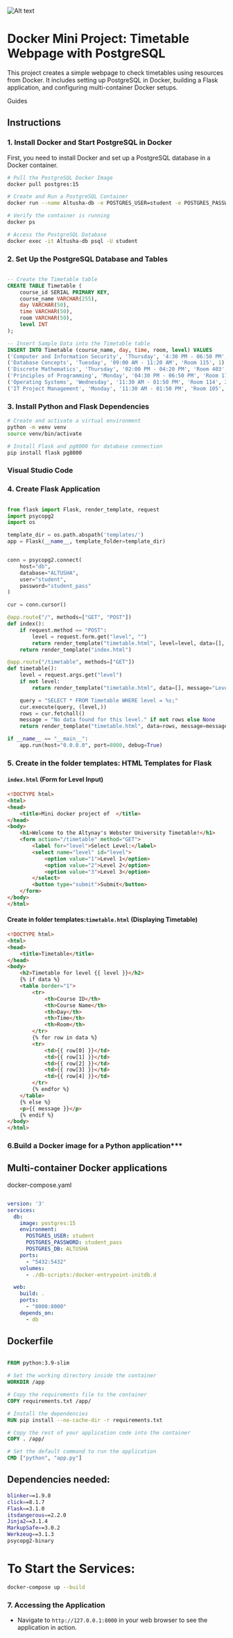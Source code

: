 ![Alt text](images/Screenshot_1_level.png)  
# Docker Mini Project: Timetable Webpage with PostgreSQL
This project creates a simple webpage to check timetables using resources from Docker. It includes setting up PostgreSQL in Docker, building a Flask application, and configuring multi-container Docker setups.

Guides

## Instructions

### 1. Install Docker and Start PostgreSQL in Docker

First, you need to install Docker and set up a PostgreSQL database in a Docker container.

```bash
# Pull the PostgreSQL Docker Image
docker pull postgres:15

# Create and Run a PostgreSQL Container
docker run --name Altusha-db -e POSTGRES_USER=student -e POSTGRES_PASSWORD=student_pass -d -p 5432:5432 postgres:15

# Verify the container is running
docker ps

# Access the PostgreSQL Database
docker exec -it Altusha-db psql -U student
```

### 2. **Set Up the PostgreSQL Database and Tables**

```sql

-- Create the Timetable table
CREATE TABLE Timetable (
    course_id SERIAL PRIMARY KEY,
    course_name VARCHAR(255),
    day VARCHAR(50),
    time VARCHAR(50),
    room VARCHAR(50),
    level INT
);

-- Insert Sample Data into the Timetable table
INSERT INTO Timetable (course_name, day, time, room, level) VALUES
('Computer and Information Security', 'Thursday', '4:30 PM - 06:50 PM', 'Room 114', 2),
('Database Concepts', 'Tuesday', '09:00 AM - 11:20 AM', 'Room 115', 1),
('Discrete Mathematics', 'Thursday', '02:00 PM - 04:20 PM', 'Room 403', 3),
('Principles of Programming', 'Monday', '04:30 PM - 06:50 PM', 'Room 114', 3),
('Operating Systems', 'Wednesday', '11:30 AM - 01:50 PM', 'Room 114', 2),
('IT Project Management', 'Monday', '11:30 AM - 01:50 PM', 'Room 105', 2);

```

### 3. **Install Python and Flask Dependencies**

```bash
# Create and activate a virtual environment
python -m venv venv
source venv/bin/activate  

# Install Flask and pg8000 for database connection
pip install flask pg8000
```
### Visual Studio Code

### 4. **Create Flask Application**

```python

from flask import Flask, render_template, request
import psycopg2
import os

template_dir = os.path.abspath('templates/')
app = Flask(__name__, template_folder=template_dir)


conn = psycopg2.connect(
    host="db",  
    database="ALTUSHA", 
    user="student",
    password="student_pass"  
)

cur = conn.cursor()

@app.route("/", methods=["GET", "POST"])
def index():
    if request.method == "POST":
        level = request.form.get("level", "")
        return render_template("timetable.html", level=level, data=[], message="Loading timetable...")
    return render_template("index.html")

@app.route("/timetable", methods=["GET"])
def timetable():
    level = request.args.get("level")
    if not level:
        return render_template("timetable.html", data=[], message="Level is required.")

    query = "SELECT * FROM Timetable WHERE level = %s;"  
    cur.execute(query, (level,))
    rows = cur.fetchall()
    message = "No data found for this level." if not rows else None
    return render_template("timetable.html", data=rows, message=message)

if __name__ == "__main__":
    app.run(host="0.0.0.0", port=8000, debug=True)

```

### 5. **Create in the folder templates: HTML Templates for Flask**

#### **`index.html` (Form for Level Input)**

```html
<!DOCTYPE html>
<html>
<head>
    <title>Mini docker project of  </title>
</head>
<body>
    <h1>Welcome to the Altynay's Webster University Timetable!</h1>
    <form action="/timetable" method="GET">
        <label for="level">Select Level:</label>
        <select name="level" id="level">
            <option value="1">Level 1</option>
            <option value="2">Level 2</option>
            <option value="3">Level 3</option>
        </select>
        <button type="submit">Submit</button>
    </form>
</body>
</html>
```

#### Create in folder templates:**`timetable.html` (Displaying Timetable)**

```html
<!DOCTYPE html>
<html>
<head>
    <title>Timetable</title>
</head>
<body>
    <h2>Timetable for level {{ level }}</h2>
    {% if data %}
    <table border="1">
        <tr>
            <th>Course ID</th>
            <th>Course Name</th>
            <th>Day</th>
            <th>Time</th>
            <th>Room</th>
        </tr>
        {% for row in data %}
        <tr>
            <td>{{ row[0] }}</td>
            <td>{{ row[1] }}</td>
            <td>{{ row[2] }}</td>
            <td>{{ row[3] }}</td>
            <td>{{ row[4] }}</td>
        </tr>
        {% endfor %}
    </table>
    {% else %}
    <p>{{ message }}</p>
    {% endif %}
</body>
</html>
```

### 6.Build a Docker image for a Python application***

## Multi-container Docker applications
docker-compose.yaml
```yaml

version: '3'
services:
  db:
    image: postgres:15
    environment:
      POSTGRES_USER: student
      POSTGRES_PASSWORD: student_pass
      POSTGRES_DB: ALTUSHA
    ports:
      - "5432:5432"
    volumes:
      - ./db-scripts:/docker-entrypoint-initdb.d

  web:
    build: .
    ports:
      - "8000:8000"
    depends_on:
      - db

```
## Dockerfile
```Dockerfile

FROM python:3.9-slim

# Set the working directory inside the container
WORKDIR /app

# Copy the requirements file to the container
COPY requirements.txt /app/

# Install the dependencies
RUN pip install --no-cache-dir -r requirements.txt

# Copy the rest of your application code into the container
COPY . /app/

# Set the default command to run the application
CMD ["python", "app.py"]

```
## Dependencies needed:
```bash
blinker==1.9.0
click==8.1.7
Flask==3.1.0
itsdangerous==2.2.0
Jinja2==3.1.4
MarkupSafe==3.0.2
Werkzeug==3.1.3
psycopg2-binary
```
# To Start the Services:
```bash
docker-compose up --build
```

### 7. **Accessing the Application**

- Navigate to `http://127.0.0.1:8000` in your web browser to see the application in action.

